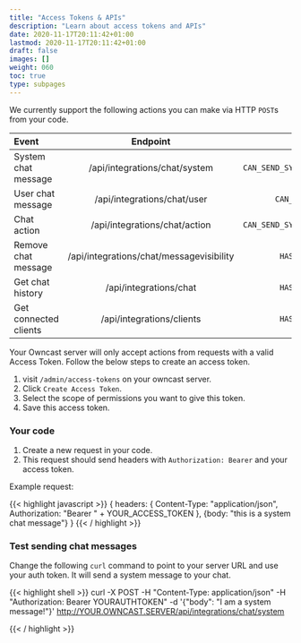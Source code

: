 ```yaml
---
title: "Access Tokens & APIs"
description: "Learn about access tokens and APIs"
date: 2020-11-17T20:11:42+01:00
lastmod: 2020-11-17T20:11:42+01:00
draft: false
images: []
weight: 060
toc: true
type: subpages
---
```


We currently support the following actions you can make via HTTP `POST`s from your code.

| Event       | Endpoint     | Scope     |
| :------------- | :----------: | -----------: |
|  System chat message | /api/integrations/chat/system   | `CAN_SEND_SYSTEM_MESSAGES`    |
|  User chat message | /api/integrations/chat/user   | `CAN_SEND_MESSAGES`    |
|  Chat action | /api/integrations/chat/action   | `CAN_SEND_SYSTEM_MESSAGES`    |
|  Remove chat message | /api/integrations/chat/messagevisibility   | `HAS_ADMIN_ACCESS`    |
|  Get chat history | /api/integrations/chat   | `HAS_ADMIN_ACCESS`    |
|  Get connected clients | /api/integrations/clients   | `HAS_ADMIN_ACCESS`    |


Your Owncast server will only accept actions from requests with a valid Access Token.  Follow the below steps to create an access token.

1. visit `/admin/access-tokens` on your owncast server.
1. Click `Create Access Token`.
1. Select the scope of permissions you want to give this token.
1. Save this access token.

### Your code

1. Create a new request in your code.
1. This request should send headers with `Authorization: Bearer` and your access token.

Example request:

{{< highlight javascript >}}
{
    headers: {
        Content-Type: "application/json",
        Authorization: "Bearer " + YOUR_ACCESS_TOKEN
    },
    {body: "this is a system chat message"}
}
{{< / highlight >}}

### Test sending chat messages

Change the following `curl` command to point to your server URL and use your auth token.  It will send a system message to your chat.

{{< highlight shell >}}
curl -X POST -H "Content-Type: application/json"  -H "Authorization: Bearer YOURAUTHTOKEN" -d '{"body": "I am a system message!"}' http://YOUR.OWNCAST.SERVER/api/integrations/chat/system

{{< / highlight >}}
